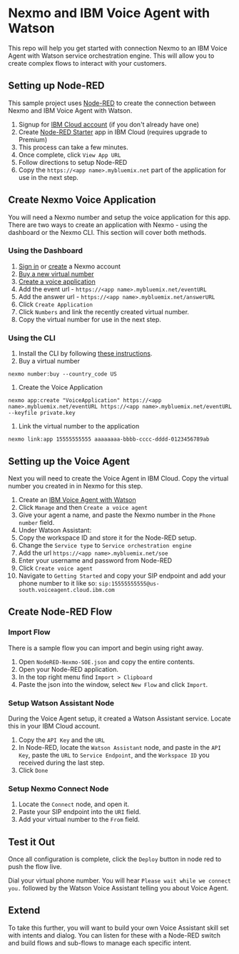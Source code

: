# Nexmo and IBM Voice Agent with Watson

This repo will help you get started with connection Nexmo to an IBM Voice Agent with Watson service orchestration engine. This will allow you to create complex flows to interact with your customers. 

## Setting up Node-RED

This sample project uses [Node-RED](https://nodered.org/) to create the connection between Nexmo and IBM Voice Agent with Watson.

1. Signup for [IBM Cloud account](https://nexmo.dev/ibm-account-signup) (if you don't already have one)
1. Create [Node-RED Starter](https://nexmo.dev/ibm-cloud-node-red) app in IBM Cloud (requires upgrade to Premium)
  1. This process can take a few minutes.
  1. Once complete, click `View App URL`
  1. Follow directions to setup Node-RED
1. Copy the `https://<app name>.mybluemix.net` part of the application for use in the next step.

## Create Nexmo Voice Application

You will need a Nexmo number and setup the voice application for this app. There are two ways to create an application with Nexmo - using the dashboard or the Nexmo CLI.  This section will cover both methods.

### Using the Dashboard

1. [Sign in](https://dashboard.nexmo.com/sign-in) or [create](https://dashboard.nexmo.com/sign-up) a Nexmo account
1. [Buy a new virtual number](https://dashboard.nexmo.com/buy-numbers)
1. [Create a voice application](https://dashboard.nexmo.com/voice/create-application)
1. Add the event url - `https://<app name>.mybluemix.net/eventURL`
1. Add the answer url - `https://<app name>.mybluemix.net/answerURL`
1. Click `Create Application`
1. Click `Numbers` and link the recently created virtual number.
1. Copy the virtual number for use in the next step.

### Using the CLI

1. Install the CLI by following [these instructions](https://github.com/Nexmo/nexmo-cli#installation).
1. Buy a virtual number
```
nexmo number:buy --country_code US
```
1. Create the Voice Application
```
nexmo app:create "VoiceApplication" https://<app name>.mybluemix.net/eventURL https://<app name>.mybluemix.net/eventURL  --keyfile private.key
```
1. Link the virtual number to the application
```
nexmo link:app 15555555555 aaaaaaaa-bbbb-cccc-dddd-0123456789ab
```

## Setting up the Voice Agent

Next you will need to create the Voice Agent in IBM Cloud. Copy the virtual number you created in in Nexmo for this step.

1. Create an [IBM Voice Agent with Watson](https://cloud.ibm.com/catalog/services/voice-agent-with-watson)
1. Click `Manage` and then `Create a voice agent`
1. Give your agent a name, and paste the Nexmo number in the `Phone number` field.
1. Under Watson Assistant:
  1. Copy the workspace ID and store it for the Node-RED setup.
  1. Change the `Service type` to `Service orchestration engine`
  1. Add the url `https://<app name>.mybluemix.net/soe`
  1. Enter your username and password from Node-RED
1. Click `Create voice agent`
1. Navigate to `Getting Started` and copy your SIP endpoint and add your phone number to it like so: `sip:15555555555@us-south.voiceagent.cloud.ibm.com`

## Create Node-RED Flow

### Import Flow

There is a sample flow you can import and begin using right away.  

1. Open `NodeRED-Nexmo-SOE.json` and copy the entire contents.
1. Open your Node-RED application.
1. In the top right menu find `Import > Clipboard`
1. Paste the json into the window, select `New Flow` and click `Import`.

### Setup Watson Assistant Node

During the Voice Agent setup, it created a Watson Assistant service.  Locate this in your IBM Cloud account.

1. Copy the `API Key` and the `URL`
1. In Node-RED, locate the `Watson Assistant` node, and paste in the `API Key`, paste the `URL` to `Service Endpoint`, and the `Workspace ID` you received during the last step.
1. Click `Done`

### Setup Nexmo Connect Node

1. Locate the `Connect` node, and open it.
1. Paste your SIP endpoint into the `URI` field.
1. Add your virtual number to the `From` field.

## Test it Out
Once all configuration is complete, click the `Deploy` button in node red to push the flow live.

Dial your virtual phone number.  You will hear `Please wait while we connect you.` followed by the Watson Voice Assistant telling you about Voice Agent.

## Extend

To take this further, you will want to build your own Voice Assistant skill set with intents and dialog.  You can listen for these with a Node-RED switch and build flows and sub-flows to manage each specific intent.
